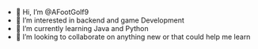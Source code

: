 - 👋 Hi, I’m @AFootGolf9
- 👀 I’m interested in backend and game Development
- 🌱 I’m currently learning Java and Python
- 💞️ I’m looking to collaborate on anything new or that could help me learn

<!---
AFootGolf9/AFootGolf9 is a ✨ special ✨ repository because its `README.md` (this file) appears on your GitHub profile.
You can click the Preview link to take a look at your changes.
--->
